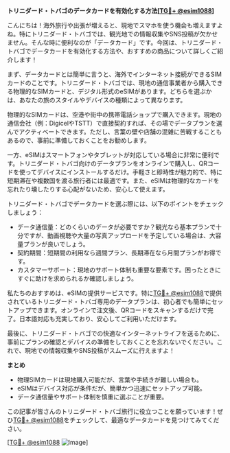 **トリニダード・トバゴのデータカードを有効化する方法[[TG💪+ @esim1088](https://t.me/s/esim1088)]**

こんにちは！海外旅行や出張が増えると、現地でスマホを使う機会も増えますよね。特にトリニダード・トバゴでは、観光地での情報収集やSNS投稿が欠かせません。そんな時に便利なのが「データカード」です。今回は、トリニダード・トバゴでデータカードを有効化する方法や、おすすめの商品について詳しくご紹介します！

まず、データカードとは簡単に言うと、海外でインターネット接続ができるSIMカードのことです。トリニダード・トバゴでは、現地の通信事業者から購入できる物理的なSIMカードと、デジタル形式のeSIMがあります。どちらを選ぶかは、あなたの旅のスタイルやデバイスの種類によって異なります。

物理的なSIMカードは、空港や街中の携帯電話ショップで購入できます。現地の通信会社（例：DigicelやTSTT）で直接契約すれば、その場でデータプランを選んでアクティベートできます。ただし、言葉の壁や店舗の混雑に苦戦することもあるので、事前に準備しておくことをお勧めします。

一方、eSIMはスマートフォンやタブレットが対応している場合に非常に便利です。トリニダード・トバゴ向けのデータプランをオンラインで購入し、QRコードを使ってデバイスにインストールするだけ。手軽さと即時性が魅力的で、特に短期滞在や複数国を渡る旅行者には最適です。また、eSIMは物理的なカードを忘れたり壊したりする心配がないため、安心して使えます。

トリニダード・トバゴでデータカードを選ぶ際には、以下のポイントをチェックしましょう：
- データ通信量：どのくらいのデータが必要ですか？観光なら基本プランで十分ですが、動画視聴や大量の写真アップロードを予定している場合は、大容量プランが良いでしょう。
- 契約期間：短期間の利用なら週間プラン、長期滞在なら月間プランがお得です。
- カスタマーサポート：現地のサポート体制も重要な要素です。困ったときにすぐに助けを求められるか確認しましょう。

私たちのおすすめは、eSIMの提供サービスです。特に[TG💪+ @esim1088](https://t.me/s/esim1088)で提供されているトリニダード・トバゴ専用のデータプランは、初心者でも簡単にセットアップできます。オンラインで注文後、QRコードをスキャンするだけで完了。日本語対応も充実しており、安心してご利用いただけます。

最後に、トリニダード・トバゴでの快適なインターネットライフを送るために、事前にプランの確認とデバイスの準備をしておくことを忘れないでください。これで、現地での情報収集やSNS投稿がスムーズに行えますよ！

**まとめ**
- 物理SIMカードは現地購入可能だが、言葉や手続きが難しい場合も。
- eSIMはデバイス対応が条件だが、簡単かつ迅速にセットアップ可能。
- データ通信量やサポート体制を慎重に選ぶことが重要。

この記事が皆さんのトリニダード・トバゴ旅行に役立つことを願っています！ぜひ[TG💪+ @esim1088](https://t.me/s/esim1088)をチェックして、最適なデータカードを見つけてみてください。

[[TG💪+ @esim1088](https://t.me/s/esim1088) ![Image](https://i.postimg.cc/Y0z9fWf4/image.png)]